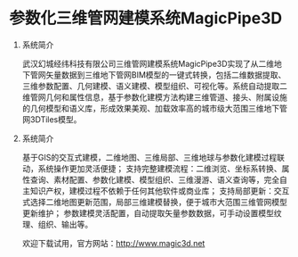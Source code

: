 # 参数化三维管网建模系统MagicPipe3D

1. 系统简介

    武汉幻城经纬科技有限公司三维管网建模系统MagicPipe3D实现了从二维地下管网矢量数据到三维地下管网BIM模型的一键式转换，包括二维数据提取、三维参数配置、几何建模、语义建模、模型组织、可视化等。系统自动提取二维管网几何和属性信息，基于参数化建模方法构建三维管道、接头、附属设施的几何模型和语义库，形成效果美观、加载效率高的城市级大范围三维地下管网3DTiles模型。

2. 系统简介

    基于GIS的交互式建模，二维地图、三维局部、三维地球与参数化建模过程联动，系统操作更加灵活便捷；
支持完整建模流程：二维浏览、坐标系转换、属性查询、素材配置、参数化建模、模型组织、三维漫游、语义查询等，完全自主知识产权，建模过程不依赖于任何其他软件或商业库；
支持局部更新：交互式选择二维地图更新范围，局部三维建模替换，便于城市大范围三维管网模型更新维护；
参数建模灵活配置，自动提取矢量参数数据，可手动设置模型纹理、组织、输出等。

    欢迎下载试用，官方网站：http://www.magic3d.net
